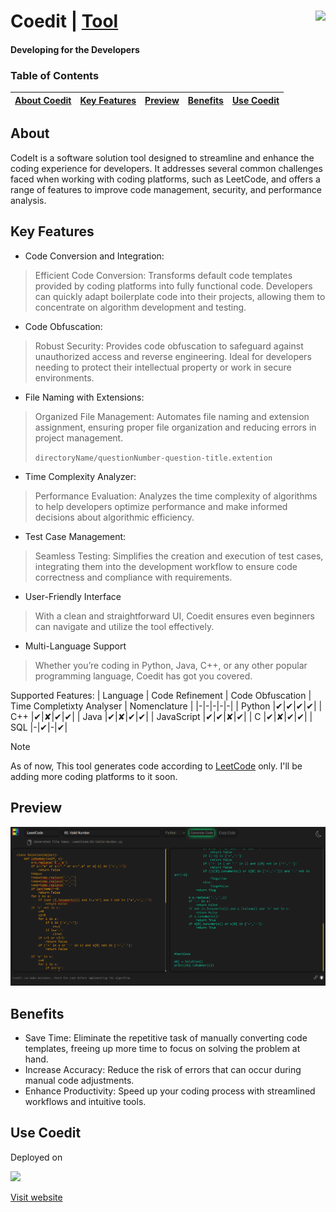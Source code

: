 # Coedit | <a href="https://multiverseweb.github.io/Coedit/">Tool<img src="resources/Nomenclature.png" height=40px align=right></a>
#### Developing for the Developers

### Table of Contents

| [About Coedit](#about) | [Key Features](#key-features) | [Preview](#preview) | [Benefits](#benefits) | [Use Coedit](#use-coedit) |
|:--:|:--:|:--:|:--:|:--:|

## About
CodeIt is a software solution tool designed to streamline and enhance the coding experience for developers. It addresses several common challenges faced when working with coding platforms, such as LeetCode, and offers a range of features to improve code management, security, and performance analysis.

## Key Features

- Code Conversion and Integration:
> Efficient Code Conversion: Transforms default code templates provided by coding platforms into fully functional code. Developers can quickly adapt boilerplate code into their projects, allowing them to concentrate on algorithm development and testing.

- Code Obfuscation:
> Robust Security: Provides code obfuscation to safeguard against unauthorized access and reverse engineering. Ideal for developers needing to protect their intellectual property or work in secure environments.

- File Naming with Extensions:
> Organized File Management: Automates file naming and extension assignment, ensuring proper file organization and reducing errors in project management.
> 
>  `directoryName/questionNumber-question-title.extention`

- Time Complexity Analyzer:
> Performance Evaluation: Analyzes the time complexity of algorithms to help developers optimize performance and make informed decisions about algorithmic efficiency.

- Test Case Management:
> Seamless Testing: Simplifies the creation and execution of test cases, integrating them into the development workflow to ensure code correctness and compliance with requirements.

- User-Friendly Interface
> With a clean and straightforward UI, Coedit ensures even beginners can navigate and utilize the tool effectively.

- Multi-Language Support
> Whether you’re coding in Python, Java, C++, or any other popular programming language, Coedit has got you covered.
  
  Supported Features:
  | Language | Code Refinement | Code Obfuscation | Time Completixty Analyser | Nomenclature |
  |-|-|-|-|-|
  | Python |✔|✔|✔|✔|
  | C++ |✔|✘|✔|✔|
  | Java |✔|✘|✔|✔|
  | JavaScript |✔|✔|✘|✔|
  | C |✔|✘|✔|✔|
  | SQL |-|✔|-|✔|

>[!NOTE]
> As of now, This tool generates code according to [LeetCode](https://leetcode.com/) only. I'll be adding more coding platforms to it soon.

## Preview

![](resources/coedit.png)

## Benefits

  - Save Time: Eliminate the repetitive task of manually converting code templates, freeing up more time to focus on solving the problem at hand.
  - Increase Accuracy: Reduce the risk of errors that can occur during manual code adjustments.
  - Enhance Productivity: Speed up your coding process with streamlined workflows and intuitive tools.
 
## Use Coedit
Deployed on

<img height="50px" src="https://upload.wikimedia.org/wikipedia/commons/thumb/9/97/Netlify_logo_%282%29.svg/1200px-Netlify_logo_%282%29.svg.png">

<a href="https://coedittool.netlify.app/">Visit website</a>
  
  
